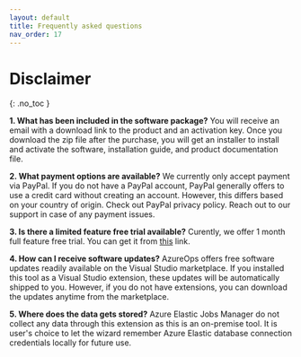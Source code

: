 ```yaml
---
layout: default
title: Frequently asked questions
nav_order: 17
---
```


# Disclaimer
{: .no_toc }

**1. What has been included in the software package?**
You will receive an email with a download link to the product and an activation key. Once you download the zip file after the purchase, you will get an installer to install and activate the software, installation guide, and product documentation file.

**2. What payment options are available?**
We currently only accept payment via PayPal. If you do not have a PayPal account, PayPal generally offers to use a credit card without creating an account. However, this differs based on your country of origin. Check out PayPal privacy policy. Reach out to our support in case of any payment issues.

**3. Is there a limited feature free trial available?** 
Curently, we offer 1 month full feature free trial. You can get it from [this](https://azureops.org/product/azure-elastic-jobs-manager/) link.

**4. How can I receive software updates?**
AzureOps offers free software updates readily available on the Visual Studio marketplace. If you installed this tool as a Visual Studio extension, these updates will be automatically shipped to you. However, if you do not have extensions, you can download the updates anytime from the marketplace.

**5. Where does the data gets stored?**
Azure Elastic Jobs Manager do not collect any data through this extension as this is an on-premise tool.  It is user's choice to let the wizard remember Azure Elastic database connection credentials locally for future use. 
